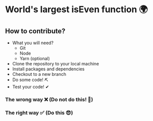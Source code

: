 # World's largest isEven function 🌍

## How to contribute?
- What you will need?
    - Git
    - Node
    - Yarn (optional)
- Clone the repository to your local machine
- Install packages and dependencies
- Checkout to a new branch
- Do some code! ⛏
- Test your code! ✔
### The wrong way ❌ (Do not do this! 🙈)

### The right way ✅ (Do this 😎) 
